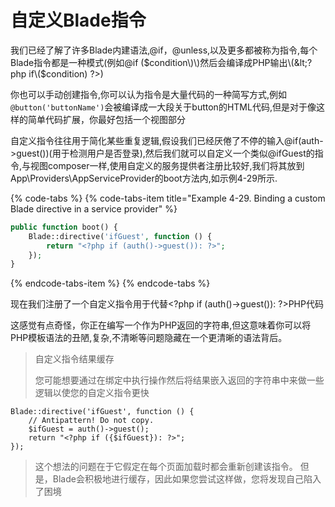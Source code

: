 # 自定义Blade指令

我们已经了解了许多Blade内建语法,@if，@unless,以及更多都被称为指令,每个Blade指令都是一种模式\(例如@if \($condition\)\)然后会编译成PHP输出\(&lt;?php if\($condition\) ?&gt;\)

你也可以手动创建指令,你可以认为指令是大量代码的一种简写方式,例如`@button('buttonName')`会被编译成一大段关于button的HTML代码,但是对于像这样的简单代码扩展，你最好包括一个视图部分

自定义指令往往用于简化某些重复逻辑,假设我们已经厌倦了不停的输入@if\(auth-&gt;guest\(\)\)\(用于检测用户是否登录\),然后我们就可以自定义一个类似@ifGuest的指令,与视图composer一样,使用自定义的服务提供者注册比较好,我们将其放到App\Providers\AppServiceProvider的boot方法内,如示例4-29所示.

{% code-tabs %}
{% code-tabs-item title="Example 4-29. Binding a custom Blade directive in a service provider" %}
```php
public function boot() {
    Blade::directive('ifGuest', function () { 
        return "<?php if (auth()->guest()): ?>";
    }); 
}
```
{% endcode-tabs-item %}
{% endcode-tabs %}

现在我们注册了一个自定义指令用于代替&lt;?php if \(auth\(\)-&gt;guest\(\)\): ?&gt;PHP代码

这感觉有点奇怪，你正在编写一个作为PHP返回的字符串,但这意味着你可以将PHP模板语法的丑陋,复杂,不清晰等问题隐藏在一个更清晰的语法背后。

> 自定义指令结果缓存
>
> 您可能想要通过在绑定中执行操作然后将结果嵌入返回的字符串中来做一些逻辑以使您的自定义指令更快

```text
Blade::directive('ifGuest', function () { 
    // Antipattern! Do not copy. 
    $ifGuest = auth()->guest();
    return "<?php if ({$ifGuest}): ?>";
});
```

> 这个想法的问题在于它假定在每个页面加载时都会重新创建该指令。 但是，Blade会积极地进行缓存，因此如果您尝试这样做，您将发现自己陷入了困境

